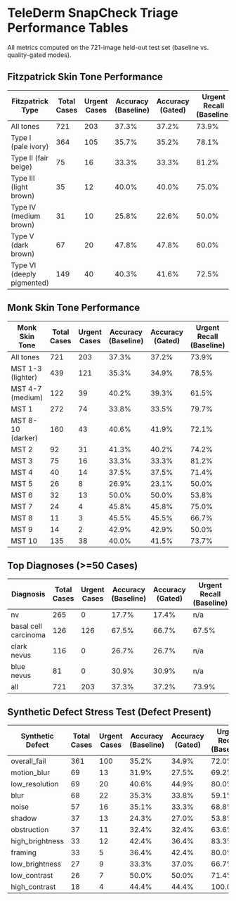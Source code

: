 # TeleDerm SnapCheck Triage Performance Tables

All metrics computed on the 721-image held-out test set (baseline vs. quality-gated modes).

## Fitzpatrick Skin Tone Performance

| Fitzpatrick Type | Total Cases | Urgent Cases | Accuracy (Baseline) | Accuracy (Gated) | Urgent Recall (Baseline) | Urgent Recall (Gated) | Urgent Deferral (Baseline) | Urgent Deferral (Gated) | Retake Rate (Baseline) | Retake Rate (Gated) |
| --- | --- | --- | --- | --- | --- | --- | --- | --- | --- | --- |
| All tones | 721 | 203 | 37.3% | 37.2% | 73.9% | 74.4% | 0.0% | 12.8% | 0.0% | 14.6% |
| Type I (pale ivory) | 364 | 105 | 35.7% | 35.2% | 78.1% | 77.1% | 0.0% | 7.6% | 0.0% | 11.8% |
| Type II (fair beige) | 75 | 16 | 33.3% | 33.3% | 81.2% | 75.0% | 0.0% | 43.8% | 0.0% | 21.3% |
| Type III (light brown) | 35 | 12 | 40.0% | 40.0% | 75.0% | 75.0% | 0.0% | 8.3% | 0.0% | 14.3% |
| Type IV (medium brown) | 31 | 10 | 25.8% | 22.6% | 50.0% | 50.0% | 0.0% | 10.0% | 0.0% | 19.4% |
| Type V (dark brown) | 67 | 20 | 47.8% | 47.8% | 60.0% | 65.0% | 0.0% | 15.0% | 0.0% | 13.4% |
| Type VI (deeply pigmented) | 149 | 40 | 40.3% | 41.6% | 72.5% | 77.5% | 0.0% | 15.0% | 0.0% | 17.4% |

## Monk Skin Tone Performance

| Monk Skin Tone | Total Cases | Urgent Cases | Accuracy (Baseline) | Accuracy (Gated) | Urgent Recall (Baseline) | Urgent Recall (Gated) | Urgent Deferral (Baseline) | Urgent Deferral (Gated) | Retake Rate (Baseline) | Retake Rate (Gated) |
| --- | --- | --- | --- | --- | --- | --- | --- | --- | --- | --- |
| All tones | 721 | 203 | 37.3% | 37.2% | 73.9% | 74.4% | 0.0% | 12.8% | 0.0% | 14.6% |
| MST 1-3 (lighter) | 439 | 121 | 35.3% | 34.9% | 78.5% | 76.9% | 0.0% | 12.4% | 0.0% | 13.4% |
| MST 4-7 (medium) | 122 | 39 | 40.2% | 39.3% | 61.5% | 64.1% | 0.0% | 12.8% | 0.0% | 15.6% |
| MST 1 | 272 | 74 | 33.8% | 33.5% | 79.7% | 78.4% | 0.0% | 8.1% | 0.0% | 12.5% |
| MST 8-10 (darker) | 160 | 43 | 40.6% | 41.9% | 72.1% | 76.7% | 0.0% | 14.0% | 0.0% | 16.9% |
| MST 2 | 92 | 31 | 41.3% | 40.2% | 74.2% | 74.2% | 0.0% | 6.5% | 0.0% | 9.8% |
| MST 3 | 75 | 16 | 33.3% | 33.3% | 81.2% | 75.0% | 0.0% | 43.8% | 0.0% | 21.3% |
| MST 4 | 40 | 14 | 37.5% | 37.5% | 71.4% | 71.4% | 0.0% | 14.3% | 0.0% | 17.5% |
| MST 5 | 26 | 8 | 26.9% | 23.1% | 50.0% | 50.0% | 0.0% | 0.0% | 0.0% | 15.4% |
| MST 6 | 32 | 13 | 50.0% | 50.0% | 53.8% | 61.5% | 0.0% | 23.1% | 0.0% | 18.8% |
| MST 7 | 24 | 4 | 45.8% | 45.8% | 75.0% | 75.0% | 0.0% | 0.0% | 0.0% | 8.3% |
| MST 8 | 11 | 3 | 45.5% | 45.5% | 66.7% | 66.7% | 0.0% | 0.0% | 0.0% | 9.1% |
| MST 9 | 14 | 2 | 42.9% | 42.9% | 50.0% | 50.0% | 0.0% | 0.0% | 0.0% | 7.1% |
| MST 10 | 135 | 38 | 40.0% | 41.5% | 73.7% | 78.9% | 0.0% | 15.8% | 0.0% | 18.5% |

## Top Diagnoses (>=50 Cases)

| Diagnosis | Total Cases | Urgent Cases | Accuracy (Baseline) | Accuracy (Gated) | Urgent Recall (Baseline) | Urgent Recall (Gated) |
| --- | --- | --- | --- | --- | --- | --- |
| nv | 265 | 0 | 17.7% | 17.4% | n/a | n/a |
| basal cell carcinoma | 126 | 126 | 67.5% | 66.7% | 67.5% | 66.7% |
| clark nevus | 116 | 0 | 26.7% | 26.7% | n/a | n/a |
| blue nevus | 81 | 0 | 30.9% | 30.9% | n/a | n/a |
| all | 721 | 203 | 37.3% | 37.2% | 73.9% | 74.4% |

## Synthetic Defect Stress Test (Defect Present)

| Synthetic Defect | Total Cases | Urgent Cases | Accuracy (Baseline) | Accuracy (Gated) | Urgent Recall (Baseline) | Urgent Recall (Gated) | Retake Rate (Baseline) | Retake Rate (Gated) |
| --- | --- | --- | --- | --- | --- | --- | --- | --- |
| overall_fail | 361 | 100 | 35.2% | 34.9% | 72.0% | 73.0% | 0.0% | 28.8% |
| motion_blur | 69 | 13 | 31.9% | 27.5% | 69.2% | 61.5% | 0.0% | 79.7% |
| low_resolution | 69 | 20 | 40.6% | 44.9% | 80.0% | 90.0% | 0.0% | 29.0% |
| blur | 68 | 22 | 35.3% | 33.8% | 59.1% | 63.6% | 0.0% | 64.7% |
| noise | 57 | 16 | 35.1% | 33.3% | 68.8% | 68.8% | 0.0% | 28.1% |
| shadow | 37 | 13 | 24.3% | 27.0% | 53.8% | 53.8% | 0.0% | 27.0% |
| obstruction | 37 | 11 | 32.4% | 32.4% | 63.6% | 63.6% | 0.0% | 16.2% |
| high_brightness | 33 | 12 | 42.4% | 36.4% | 83.3% | 83.3% | 0.0% | 18.2% |
| framing | 33 | 5 | 36.4% | 42.4% | 80.0% | 80.0% | 0.0% | 24.2% |
| low_brightness | 27 | 9 | 33.3% | 37.0% | 66.7% | 77.8% | 0.0% | 33.3% |
| low_contrast | 26 | 7 | 50.0% | 50.0% | 71.4% | 71.4% | 0.0% | 15.4% |
| high_contrast | 18 | 4 | 44.4% | 44.4% | 100.0% | 100.0% | 0.0% | 16.7% |
